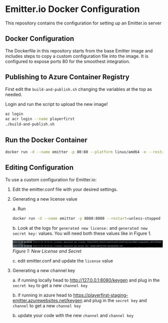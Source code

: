 # Emitter\.io Docker Configuration

This repository contains the configuration for setting up an Emitter.io server

## Docker Configuration

The Dockerfile in this repository starts from the base Emitter image and includes steps to copy a custom configuration file into the image. It is configured to expose ports 80 for the smoothest integration.

## Publishing to Azure Container Registry 

First edit the `build-and-publish.sh` changing the variables at the top as needed.

Login and run the script to upload the new image!

```bash
az login
az acr login --name playerfirst
./build-and-publish.sh
```

## Run the Docker Container 

```bash
docker run -d --name emitter -p 80:80 --platform linux/amd64 -e --restart=unless-stopped playerfirst-staging-emitter
```

## Editing Configuration

To use a custom configuration for Emitter.io:

1. Edit the emitter.conf file with your desired settings.

2. Generating a new license value

    a. Run 
    
    ```bash
    docker run -d --name emitter -p 8080:8080 --restart=unless-stopped emitter/server
    ```

    b. Look at the logs for `generated new license:` and `generated new secret key:` values. You will need both these values like in Figure 1.

    ![image](new-license.png)
    *Figure 1: New License and Secret*

    c. edit emitter.conf and update the `license` value
   
4. Generating a new channel key

    a. if running locally head to http://127.0.0.1:8080/keygen and plug in the `secret key` to get a new `channel key` 

    b. if running in azure head to https://playerfirst-staging-emitter.azurewebsites.net/keygen and plug in the `secret key` and `channel` to get a new `channel key` 

    b. update your code with the new `channel` and `channel key` 